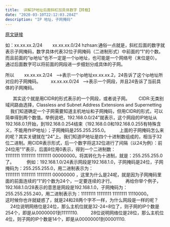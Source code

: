 ```yaml
---
title:  详解IP地址后面斜杠加具体数字【转载】
date: "2020-03-10T22:12:03.284Z"
description: "IP 地址，子网掩码"
---
```



[原文链接](https://blog.csdn.net/hzhsan/article/details/44100215)

如：xx.xx.xx.2/24
       xx.xx.xx.0/24
hzhsan:通俗一点就是，斜杠后面的数字就表示子网掩码，数字具体代表32位子网掩码（二进制形式）中前面的“1”的个数。
而且前面的“ip地址”也不一定是一个ip地址，也可能是一个网络号（末位是0）。
通过后面数字可以将前面的网段进一步细划分成具体的子网。

所以
       xx.xx.xx.2/24   ——>表示一个ip地址xx.xx.xx.2，24告诉了这个ip地址所对应的子网掩码。
       xx.xx.xx.0/24   ——>表示一个网段，并且24告诉了当前具体的子网掩码。


      其实这个就是用CIDR的形式表示的一个网段，或者说子网。
      CIDR:无类别域间路由选择，Classless and Subnet Address Extensions and Supernetting
      我们知道确定一个子网需要知道主机地址和子网掩码，但用CIDR的形式，可以简单得到两个数值。举例说吧，192.168.0.0/24”就表示，这个网段的IP地址从192.168.0.1开始，到192.168.0.254结束（192.168.0.0和192.168.0.255有特殊含义，不能用作IP地址）；子网掩码是255.255.255.0。  
      上面的子网掩码怎么来的呢？其实关键就在“24”上。我们知道IP地址是四个十进制数组成的，相当于32位二进制。用CIDR表示形式，后一个数字将这32位进行了间隔（以24为例）：前24位用"1"表示，后面8位用0表示，得到一个二进制数： 
11111111 11111111 11111111 00000000。将其转化为十进制，就是：255.255.255.0了。   
      例如：192.168.1.0/24表示网段是192.168.1.0，子网掩码是24位，子网掩码为：255.255.255.0，用二进制表示为：11111111 11111111 11111111 00000000 ，这里为什么是24呢，就是因为子网掩码里面的前面连续的“1”的个数为24个，一定要连续的才行。  
      再给你举个例子，192.168.1.0/28表示的意思是网段是192.168.1.0，子网掩码为：255.255.255.240，用二进制表示为：11111111 11111111 11111111 11110000。  
      这时候你也许就疑惑了，就是24和28两个字不一样，为什么网段是一样的呢？  
      24位说明网络位是24位，那么主机位就是32-24=8位了，则子网的IP个数是254个，即是从00000001到11111110.   
      28位说明网络位是28位，那么主机位4位，则子网的IP个数是14个，即是从00000001到00001110.